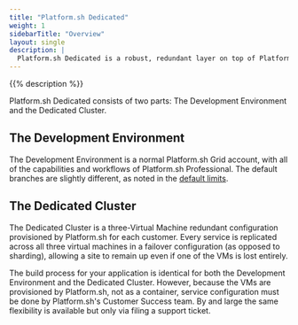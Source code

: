 ```yaml
---
title: "Platform.sh Dedicated"
weight: 1
sidebarTitle: "Overview"
layout: single
description: |
  Platform.sh Dedicated is a robust, redundant layer on top of Platform.sh Professional. It is well-suited for those who like the Platform.sh development experience but need more resources and redundancy for their production environment. It is available only with an Enterprise contract.
---
```


{{% description %}}

Platform.sh Dedicated consists of two parts: The Development Environment and the Dedicated Cluster.

## The Development Environment

The Development Environment is a normal Platform.sh Grid account,
with all of the capabilities and workflows of Platform.sh Professional.
The default branches are slightly different, as noted in the [default limits](/dedicated/architecture/development.md#default-limits).

## The Dedicated Cluster

The Dedicated Cluster is a three-Virtual Machine redundant configuration provisioned by Platform.sh for each customer.
Every service is replicated across all three virtual machines in a failover configuration (as opposed to sharding),
allowing a site to remain up even if one of the VMs is lost entirely.

The build process for your application is identical for both the Development Environment and the Dedicated Cluster.
However, because the VMs are provisioned by Platform.sh, not as a container,
service configuration must be done by Platform.sh's Customer Success team.
By and large the same flexibility is available but only via filing a support ticket.
